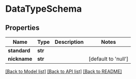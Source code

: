 # DataTypeSchema

## Properties
Name | Type | Description | Notes
------------ | ------------- | ------------- | -------------
**standard** | **str** |  | 
**nickname** | **str** |  | [default to 'null']

[[Back to Model list]](../README.md#documentation-for-models) [[Back to API list]](../README.md#documentation-for-api-endpoints) [[Back to README]](../README.md)


